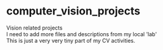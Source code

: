 # computer_vision_projects
Vision related projects  
I need to add more files and descriptions from my local 'lab'  
This is just a very very tiny part of my CV activities.  
